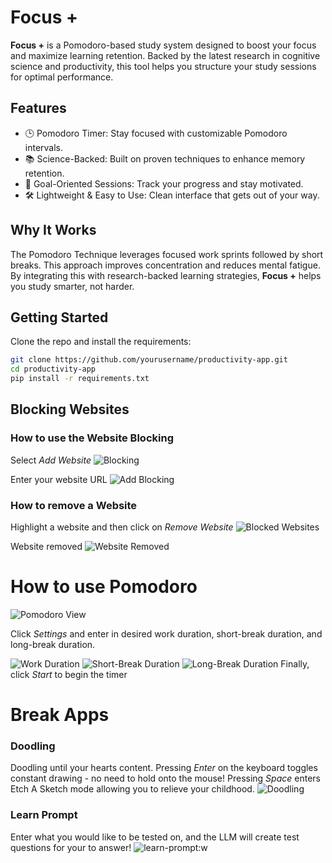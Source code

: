 # Focus +

**Focus +** is a Pomodoro-based study system designed to boost your focus and maximize learning retention. Backed by the latest research in cognitive science and productivity, this tool helps you structure your study sessions for optimal performance.

## Features

- 🕒 Pomodoro Timer: Stay focused with customizable Pomodoro intervals.
- 📚 Science-Backed: Built on proven techniques to enhance memory retention.
- 🎯 Goal-Oriented Sessions: Track your progress and stay motivated.
- 🛠️ Lightweight & Easy to Use: Clean interface that gets out of your way.

## Why It Works

The Pomodoro Technique leverages focused work sprints followed by short breaks. This approach improves concentration and reduces mental fatigue. By integrating this with research-backed learning strategies, **Focus +** helps you study smarter, not harder.

## Getting Started

Clone the repo and install the requirements:

```bash
git clone https://github.com/yourusername/productivity-app.git
cd productivity-app
pip install -r requirements.txt
```

## Blocking Websites
### How to use the Website Blocking 

Select *Add Website*
![Blocking](assets/blocking-home-screen.png)

Enter your website URL
![Add Blocking](assets/website-url.png)

### How to remove a Website

Highlight a website and then click on *Remove Website*
![Blocked Websites](assets/added-blocks.png)

Website removed
![Website Removed](assets/website-removed.png)

# How to use Pomodoro
![Pomodoro View](assets/Pomodoro.png)

Click *Settings* and enter in desired work duration, short-break duration, and long-break duration. 

![Work Duration](assets/work-duration.png)
![Short-Break Duration](assets/short%20duration.png)
![Long-Break Duration](assets/long%20duration.png)
Finally, click *Start* to begin the timer

# Break Apps

### Doodling 
Doodling until your hearts content. Pressing *Enter* on the keyboard toggles constant drawing - no need to hold onto the mouse! Pressing *Space* enters Etch A Sketch mode allowing you to relieve your childhood. 
![Doodling](assets/doodling.png
)

### Learn Prompt
Enter what you would like to be tested on, and the LLM will create test questions for your to answer!
![learn-prompt](assets/learn-prompt.png):w

